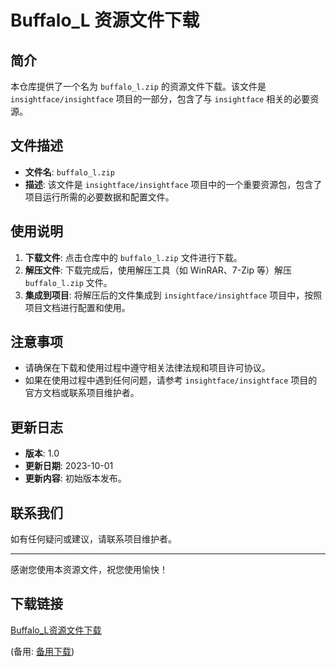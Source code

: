 # Buffalo_L 资源文件下载

## 简介

本仓库提供了一个名为 `buffalo_l.zip` 的资源文件下载。该文件是 `insightface/insightface` 项目的一部分，包含了与 `insightface` 相关的必要资源。

## 文件描述

- **文件名**: `buffalo_l.zip`
- **描述**: 该文件是 `insightface/insightface` 项目中的一个重要资源包，包含了项目运行所需的必要数据和配置文件。

## 使用说明

1. **下载文件**: 点击仓库中的 `buffalo_l.zip` 文件进行下载。
2. **解压文件**: 下载完成后，使用解压工具（如 WinRAR、7-Zip 等）解压 `buffalo_l.zip` 文件。
3. **集成到项目**: 将解压后的文件集成到 `insightface/insightface` 项目中，按照项目文档进行配置和使用。

## 注意事项

- 请确保在下载和使用过程中遵守相关法律法规和项目许可协议。
- 如果在使用过程中遇到任何问题，请参考 `insightface/insightface` 项目的官方文档或联系项目维护者。

## 更新日志

- **版本**: 1.0
- **更新日期**: 2023-10-01
- **更新内容**: 初始版本发布。

## 联系我们

如有任何疑问或建议，请联系项目维护者。

---

感谢您使用本资源文件，祝您使用愉快！

## 下载链接
[Buffalo_L资源文件下载](https://pan.quark.cn/s/a27cdd34d448) 

(备用: [备用下载](https://pan.baidu.com/s/1akt9BZRd_mV-_cV1-d5S9A?pwd=1234))
